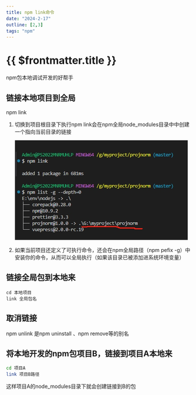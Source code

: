 ```yaml
---
title: npm link命令
date: "2024-2-17"
outline: [2,3]
tags: "npm"
---
```


# {{ $frontmatter.title }}

npm包本地调试开发的好帮手

## 链接本地项目到全局

npm link
1. 切换到项目根目录下执行npm link会在npm全局node_modules目录中中创建一个指向当前目录的链接  

    ![](/assets/img/2025-2-12/20250212100608.png)

2. 如果当前项目还定义了可执行命令，还会在npm全局路径（npm pefix -g）中安装你的命令，从而可以全局执行（如果该目录已被添加进系统环境变量）

## 链接全局包到本地来

```
cd 本地项目
link 全局包名
```

## 取消链接
npm unlink 是npm uninstall 、npm remove等的别名

## 将本地开发的npm包项目B，链接到项目A本地来

```sh
cd 项目A
link 项目B路径
```

这样项目A的node_modules目录下就会创建链接到B的包